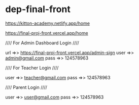 # dep-final-front



https://kitton-academy.netlify.app/home


https://final-proj-front.vercel.app/home



 //// For Admin Dashboard Login //// 

url =>> https://final-proj-front.vercel.app/admin-sign
user =>> admin@gmail.com
pass =>> 124578963


//// For Teacher Login ////

user =>> teacher@gmail.com
pass =>> 124578963


//// Parent Login ////

user =>> user@gmail.com
pass =>> 124578963

